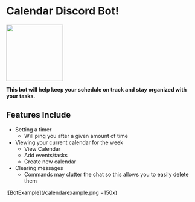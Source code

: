 # Calendar Discord Bot!
<img src="https://www.freeiconspng.com/thumbs/calendar-image-png/calendar-image-png-3.png" width="150" height="150" />

__This bot will help keep your schedule on track and stay organized with your tasks.__

## Features Include
* Setting a timer
    * Will ping you after a given amount of time
* Viewing your current calendar for the week
    * View Calendar
    * Add events/tasks
    * Create new calendar
* Clearing messages
    * Commands may clutter the chat so this allows you to easily delete them

![BotExample](/calendarexample.png =150x)
